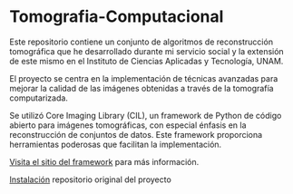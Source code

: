 # Tomografia-Computacional

Este repositorio contiene un conjunto de algoritmos de reconstrucción tomográfica que he desarrollado
durante mi servicio social y la extensión de este mismo en el Instituto de Ciencias Aplicadas y 
Tecnología, UNAM.

El proyecto se centra en la implementación de técnicas avanzadas para mejorar la calidad de las
imágenes obtenidas a través de la tomografía computarizada.

Se utilizó Core Imaging Library (CIL), un framework de Python de código abierto para imágenes 
tomográficas, con especial énfasis en la reconstrucción de conjuntos de datos. Este framework 
proporciona herramientas poderosas que facilitan la implementación.

[Visita el sitio del framework](https://ccpi.ac.uk/cil/) para más información.

[Instalación](https://github.com/TomographicImaging/CIL#installation-of-cil) repositorio original
del proyecto

